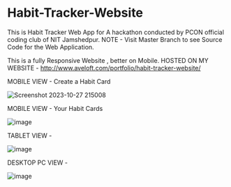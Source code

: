 # Habit-Tracker-Website


This is Habit Tracker Web App for A hackathon conducted by PCON official coding club of NIT Jamshedpur.
NOTE - Visit Master Branch to see Source Code for the Web Application.

This is a fully Responsive Website , better on Mobile.
HOSTED ON MY WEBSITE -
http://www.aveloft.com/portfolio/habit-tracker-website/

MOBILE VIEW - Create a Habit Card

![Screenshot 2023-10-27 215008](https://github.com/RealityDenied/Habit-Tracker-Website/assets/145967694/1358f2fe-5721-4207-a886-f4ec0b86c5f2)

MOBILE VIEW - Your Habit Cards

![image](https://github.com/RealityDenied/Habit-Tracker-Website/assets/145967694/0687b75d-a0fb-41b0-9f48-a5c83de21251)

TABLET VIEW -

![image](https://github.com/RealityDenied/Habit-Tracker-Website/assets/145967694/b582ff49-0626-45f4-9c09-d0e4dd38a377)

DESKTOP PC VIEW -

![image](https://github.com/RealityDenied/Habit-Tracker-Website/assets/145967694/c33c27a0-bf77-46fc-8fa9-2e15024d050f)








